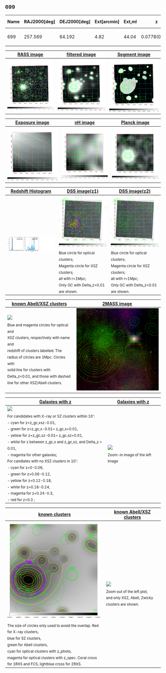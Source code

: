 <div STYLE="page-break-after: always;"></div>

### 699

|Name|RAJ2000[deg]|DEJ2000[deg] |Ext[arcmin]| Ext,ml | z | z_src| C|GC(XSZ,Delta_z<0.01)| GC(OPT,Delta_z<0.01)|GC| R_sig[arcmin] | R500[arcmin] | R500[Mpc]| CRsig[c/s] | CR500[c/s] |L500[1E44 erg/s]|F500[1E-12 erg/s/cm^2]| M500[1E14 Msun]|Tx[keV]|Cnt_sig|Beta|Rc[arcmin]|Comment|Alias|
|---|---|---|---|---|---|------|---|--------|---------|----------|---|---|---|---|---|---|---|---|---|---|---|---|---|---|
|699| 257.569| 64.192| 4.82| 44.04| 0.0778(0.005)| z1,| G| -| -| C, N, W| 38.125| 11.302| 0.998| 0.610(0.031)| 0.547(0.028)| 1.565(0.161)| 10.512(1.079)| 3.05(0.16)| 4.36(0.14)| 3663.3| 0.995(-0.009+0.004)| 26.756(-0.232+0.135)| -| t253|

|[RASS image](../image/699/699_img.pdf)|[filtered image](../image/699/699_fil.pdf)|[Segment image](../image/699/699_seg.pdf)|
|-------------------|--------------------|-------------------|
| <img src="../image/699/699_img.png" width="300">  | <img src="../image/699/699_fil.png" width="300">   | <img src="../image/699/699_seg.png" width="300">  |

|[Exposure image](../image/699/699_mex.pdf)| [nH image](../image/699/699_nh.pdf)| [Planck image](../image/699/699_p.pdf)|
|-------------------|--------------------|-------------------|
|<img src="../image/699/699_mex.png" width="300">   | <img src="../image/699/699_nh.png" width="300">    | <img src="../image/699/699_p.png" width="300"> |

|[Redshift Histogram](../image/699/699_zg.pdf) | [DSS image(z1)](../image/699/699_dss_z1.pdf)      |  [DSS image(z2)](../image/699/699_dss_z2.pdf)    |
|-------------------|--------------------|-------------------|
|<img src="../image/699/699_zg.png" width="300"> |<img src="../image/699/699_dss_z1.png" width="300"> <sub><br>Blue circle for optical clusters; <br>Magenta circle for XSZ clusters; <br>all with r=1Mpc; <br>Only GC with Delta_z<0.01 are shown. </sub>| <img src="../image/699/699_dss_z2.png" width="300"><sub><br>Blue circle for optical clusters; <br>Magenta circle for XSZ clusters; <br>all with r=1Mpc; <br>Only GC with Delta_z<0.01 are shown. </sub> |

|[known Abell/XSZ clusters](../image/699/699_m.pdf) | [2MASS image](../image/699/699_2mass.pdf)      |
|-------------------|-------------------|
|<img src=../image/699/699_m.png width="300"> <br><sub>Blue and magenta circles for optical and <br>XSZ clusters, respectively with name and <br>redshift of clusters labelled. The <br>radius of circles are 1Mpc. Circles with <br>solid line for clusters with <br>Delta_z<0.01, and those with dashed <br>line for other XSZ/Abell clusters.        </sub>|<img src="../image/699/699_2mass.png" width="300">  |

|[Galaxies with z](../image/699/699_opt_ned.pdf) |[Galaxies with z](../image/699/699_opt_ned_zoom.pdf) |
|-------------------|-------------------|
| <img src=../image/699/699_opt_ned.png width="300"> <br><sub> For candidates with X-ray or SZ clusters within 10': <br> - cyan for z<z_gc,xsz-0.01, <br> - green for z=z_gc,x-0.01~ z_gc,x+0.01, <br> - yellow for z=z_gc,sz-0.01~ z_gc,sz+0.01, <br> - white for z between z_gc,x and z_gc,sz, and Delta_z > 0.01, <br> - magenta for other galaxies; <br>For candiates with no XSZ clusters in 10': <br> - cyan for z=0-0.06, <br> - green for z=0.06-0.12, <br> - yellow for z=0.12-0.18, <br> - white for z=0.18-0.24, <br> - magenta for z=0.24-0.3, <br> - red for z>0.3 ;  </sub>|<img src=../image/699/699_opt_ned_zoom.png width="300">  <br><sub> Zoom-in image of the left image</sub>|

|[known clusters](../image/699/699_gc.pdf) |[known Abell/XSZ clusters](../image/699/699_gc_large.pdf) |
|-------------------|-------------------|
| <img src=../image/699/699_gc.png width="300"> <br><sub> The size of circles only used to avoid the overlap. Red for X-ray clusters, <br> blue for SZ clusters, <br> green for Abell clusters, <br> cyan for optical clusters with z_photo, <br> magenta for optical clusters with z_spec. Coral cross for 1RXS and FCS, lightblue cross for 2RXS. </sub>|<img src=../image/699/699_gc_large.png width="300"> <br><sub> Zoom out of the left plot, <br> and only XSZ, Abell, Zwicky clusters are shown. </sub> |



